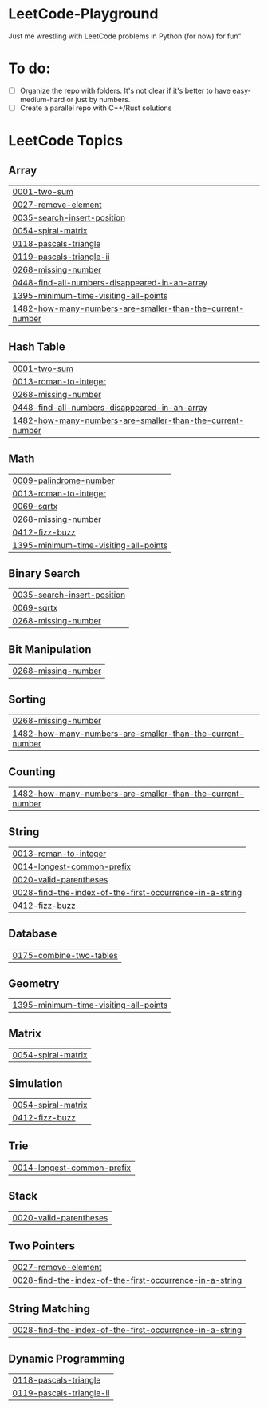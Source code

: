 # LeetCode-Playground
Just me wrestling with LeetCode problems in Python (for now)  for fun"

# To do:
- [ ] Organize the repo with folders. It's not clear if it's better to have easy-medium-hard or just by numbers.
- [ ] Create a parallel repo with C++/Rust solutions
<!---LeetCode Topics Start-->
# LeetCode Topics
## Array
|  |
| ------- |
| [0001-two-sum](https://github.com/JMarOve/LeetCode-Playground/tree/master/0001-two-sum) |
| [0027-remove-element](https://github.com/JMarOve/LeetCode-Playground/tree/master/0027-remove-element) |
| [0035-search-insert-position](https://github.com/JMarOve/LeetCode-Playground/tree/master/0035-search-insert-position) |
| [0054-spiral-matrix](https://github.com/JMarOve/LeetCode-Playground/tree/master/0054-spiral-matrix) |
| [0118-pascals-triangle](https://github.com/JMarOve/LeetCode-Playground/tree/master/0118-pascals-triangle) |
| [0119-pascals-triangle-ii](https://github.com/JMarOve/LeetCode-Playground/tree/master/0119-pascals-triangle-ii) |
| [0268-missing-number](https://github.com/JMarOve/LeetCode-Playground/tree/master/0268-missing-number) |
| [0448-find-all-numbers-disappeared-in-an-array](https://github.com/JMarOve/LeetCode-Playground/tree/master/0448-find-all-numbers-disappeared-in-an-array) |
| [1395-minimum-time-visiting-all-points](https://github.com/JMarOve/LeetCode-Playground/tree/master/1395-minimum-time-visiting-all-points) |
| [1482-how-many-numbers-are-smaller-than-the-current-number](https://github.com/JMarOve/LeetCode-Playground/tree/master/1482-how-many-numbers-are-smaller-than-the-current-number) |
## Hash Table
|  |
| ------- |
| [0001-two-sum](https://github.com/JMarOve/LeetCode-Playground/tree/master/0001-two-sum) |
| [0013-roman-to-integer](https://github.com/JMarOve/LeetCode-Playground/tree/master/0013-roman-to-integer) |
| [0268-missing-number](https://github.com/JMarOve/LeetCode-Playground/tree/master/0268-missing-number) |
| [0448-find-all-numbers-disappeared-in-an-array](https://github.com/JMarOve/LeetCode-Playground/tree/master/0448-find-all-numbers-disappeared-in-an-array) |
| [1482-how-many-numbers-are-smaller-than-the-current-number](https://github.com/JMarOve/LeetCode-Playground/tree/master/1482-how-many-numbers-are-smaller-than-the-current-number) |
## Math
|  |
| ------- |
| [0009-palindrome-number](https://github.com/JMarOve/LeetCode-Playground/tree/master/0009-palindrome-number) |
| [0013-roman-to-integer](https://github.com/JMarOve/LeetCode-Playground/tree/master/0013-roman-to-integer) |
| [0069-sqrtx](https://github.com/JMarOve/LeetCode-Playground/tree/master/0069-sqrtx) |
| [0268-missing-number](https://github.com/JMarOve/LeetCode-Playground/tree/master/0268-missing-number) |
| [0412-fizz-buzz](https://github.com/JMarOve/LeetCode-Playground/tree/master/0412-fizz-buzz) |
| [1395-minimum-time-visiting-all-points](https://github.com/JMarOve/LeetCode-Playground/tree/master/1395-minimum-time-visiting-all-points) |
## Binary Search
|  |
| ------- |
| [0035-search-insert-position](https://github.com/JMarOve/LeetCode-Playground/tree/master/0035-search-insert-position) |
| [0069-sqrtx](https://github.com/JMarOve/LeetCode-Playground/tree/master/0069-sqrtx) |
| [0268-missing-number](https://github.com/JMarOve/LeetCode-Playground/tree/master/0268-missing-number) |
## Bit Manipulation
|  |
| ------- |
| [0268-missing-number](https://github.com/JMarOve/LeetCode-Playground/tree/master/0268-missing-number) |
## Sorting
|  |
| ------- |
| [0268-missing-number](https://github.com/JMarOve/LeetCode-Playground/tree/master/0268-missing-number) |
| [1482-how-many-numbers-are-smaller-than-the-current-number](https://github.com/JMarOve/LeetCode-Playground/tree/master/1482-how-many-numbers-are-smaller-than-the-current-number) |
## Counting
|  |
| ------- |
| [1482-how-many-numbers-are-smaller-than-the-current-number](https://github.com/JMarOve/LeetCode-Playground/tree/master/1482-how-many-numbers-are-smaller-than-the-current-number) |
## String
|  |
| ------- |
| [0013-roman-to-integer](https://github.com/JMarOve/LeetCode-Playground/tree/master/0013-roman-to-integer) |
| [0014-longest-common-prefix](https://github.com/JMarOve/LeetCode-Playground/tree/master/0014-longest-common-prefix) |
| [0020-valid-parentheses](https://github.com/JMarOve/LeetCode-Playground/tree/master/0020-valid-parentheses) |
| [0028-find-the-index-of-the-first-occurrence-in-a-string](https://github.com/JMarOve/LeetCode-Playground/tree/master/0028-find-the-index-of-the-first-occurrence-in-a-string) |
| [0412-fizz-buzz](https://github.com/JMarOve/LeetCode-Playground/tree/master/0412-fizz-buzz) |
## Database
|  |
| ------- |
| [0175-combine-two-tables](https://github.com/JMarOve/LeetCode-Playground/tree/master/0175-combine-two-tables) |
## Geometry
|  |
| ------- |
| [1395-minimum-time-visiting-all-points](https://github.com/JMarOve/LeetCode-Playground/tree/master/1395-minimum-time-visiting-all-points) |
## Matrix
|  |
| ------- |
| [0054-spiral-matrix](https://github.com/JMarOve/LeetCode-Playground/tree/master/0054-spiral-matrix) |
## Simulation
|  |
| ------- |
| [0054-spiral-matrix](https://github.com/JMarOve/LeetCode-Playground/tree/master/0054-spiral-matrix) |
| [0412-fizz-buzz](https://github.com/JMarOve/LeetCode-Playground/tree/master/0412-fizz-buzz) |
## Trie
|  |
| ------- |
| [0014-longest-common-prefix](https://github.com/JMarOve/LeetCode-Playground/tree/master/0014-longest-common-prefix) |
## Stack
|  |
| ------- |
| [0020-valid-parentheses](https://github.com/JMarOve/LeetCode-Playground/tree/master/0020-valid-parentheses) |
## Two Pointers
|  |
| ------- |
| [0027-remove-element](https://github.com/JMarOve/LeetCode-Playground/tree/master/0027-remove-element) |
| [0028-find-the-index-of-the-first-occurrence-in-a-string](https://github.com/JMarOve/LeetCode-Playground/tree/master/0028-find-the-index-of-the-first-occurrence-in-a-string) |
## String Matching
|  |
| ------- |
| [0028-find-the-index-of-the-first-occurrence-in-a-string](https://github.com/JMarOve/LeetCode-Playground/tree/master/0028-find-the-index-of-the-first-occurrence-in-a-string) |
## Dynamic Programming
|  |
| ------- |
| [0118-pascals-triangle](https://github.com/JMarOve/LeetCode-Playground/tree/master/0118-pascals-triangle) |
| [0119-pascals-triangle-ii](https://github.com/JMarOve/LeetCode-Playground/tree/master/0119-pascals-triangle-ii) |
<!---LeetCode Topics End-->
